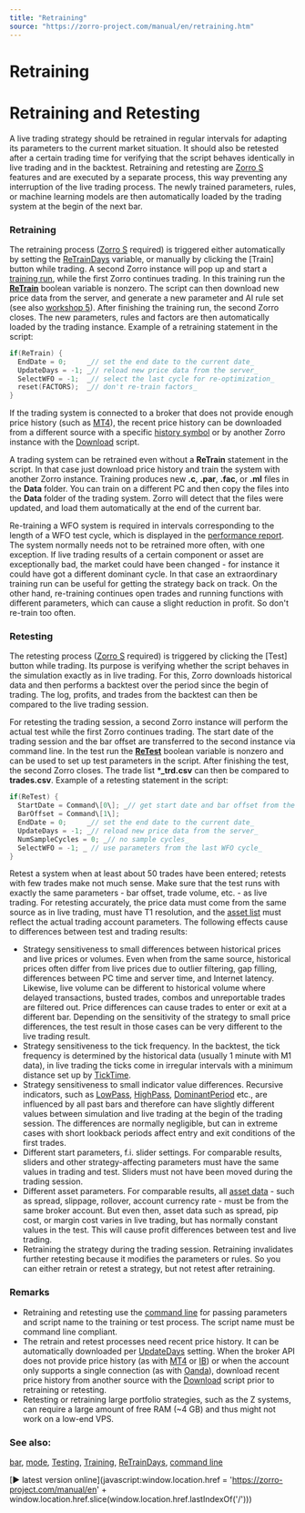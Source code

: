 ```yaml
---
title: "Retraining"
source: "https://zorro-project.com/manual/en/retraining.htm"
---
```


# Retraining

# Retraining and Retesting

A live trading strategy should be retrained in regular intervals for adapting its parameters to the current market situation. It should also be retested after a certain trading time for verifying that the script behaves identically in live trading and in the backtest. Retraining and retesting are [Zorro S](restrictions.md) features and are executed by a separate process, this way preventing any interruption of the live trading process. The newly trained parameters, rules, or machine learning models are then automatically loaded by the trading system at the begin of the next bar.

### Retraining

The retraining process ([Zorro S](restrictions.md) required) is triggered either automatically by setting the [ReTrainDays](100_tradeUpdate.md) variable, or manually by clicking the \[Train\] button while trading. A second Zorro instance will pop up and start a [training run](007_Training.md), while the first Zorro continues trading. In this training run the **[ReTrain](013_Asset_Account_Lists.md)** boolean variable is nonzero. The script can then download new price data from the server, and generate a new parameter and AI rule set (see also [workshop 5](tutorial_fisher.md)). After finishing the training run, the second Zorro closes. The new parameters, rules and factors are then automatically loaded by the trading instance. Example of a retraining statement in the script:

```c
if(ReTrain) { 
  EndDate = 0;     _// set the end date to the current date_
  UpdateDays = -1; _// reload new price data from the server_
  SelectWFO = -1;  _// select the last cycle for re-optimization_
  reset(FACTORS);  _// don't re-train factors_
}
```

If the trading system is connected to a broker that does not provide enough price history (such as [MT4](mt4plugin.md)), the recent price history can be downloaded from a different source with a specific [history symbol](014_Asset_Symbols.md) or by another Zorro instance with the [Download](022_Price_History.md) script.

A trading system can be retrained even without a **ReTrain** statement in the script. In that case just download price history and train the system with another Zorro instance. Training produces new **.c**, **.par**, **.fac**, or **.ml** files in the **Data** folder. You can train on a different PC and then copy the files into the **Data** folder of the trading system. Zorro will detect that the files were updated, and load them automatically at the end of the current bar.

Re-training a WFO system is required in intervals corresponding to the length of a WFO test cycle, which is displayed in the [performance report](012_Performance_Report.md). The system normally needs not to be retrained more often, with one exception. If live trading results of a certain component or asset are exceptionally bad, the market could have been changed - for instance it could have got a different dominant cycle. In that case an extraordinary training run can be useful for getting the strategy back on track. On the other hand, re-training continues open trades and running functions with different parameters, which can cause a slight reduction in profit. So don't re-train too often.

### Retesting

The retesting process ([Zorro S](restrictions.md) required) is triggered by clicking the \[Test\] button while trading. Its purpose is verifying whether the script behaves in the simulation exactly as in live trading. For this, Zorro downloads historical data and then performs a backtest over the period since the begin of trading. The log, profits, and trades from the backtest can then be compared to the live trading session.

For retesting the trading session, a second Zorro instance will perform the actual test while the first Zorro continues trading. The start date of the trading session and the bar offset are transferred to the second instance via command line. In the test run the **[ReTest](013_Asset_Account_Lists.md)** boolean variable is nonzero and can be used to set up test parameters in the script. After finishing the test, the second Zorro closes. The trade list **\*\_trd.csv** can then be compared to **trades.csv**. Example of a retesting statement in the script:

```c
if(ReTest) { 
  StartDate = Command\[0\]; _// get start date and bar offset from the trading Zorro via command line_
  BarOffset = Command\[1\];
  EndDate = 0;     _// set the end date to the current date_
  UpdateDays = -1; _// reload new price data from the server_
  NumSampleCycles = 0; _// no sample cycles_
  SelectWFO = -1; _ // use parameters from the last WFO cycle_
}
```

Retest a system when at least about 50 trades have been entered; retests with few trades make not much sense. Make sure that the test runs with exactly the same parameters - bar offset, trade volume, etc. - as live trading. For retesting accurately, the price data must come from the same source as in live trading, must have T1 resolution, and the [asset list](013_Asset_Account_Lists.md) must reflect the actual trading account parameters. The following effects cause to differences between test and trading results:

*   Strategy sensitiveness to small differences between historical prices and live prices or volumes. Even when from the same source, historical prices often differ from live prices due to outlier filtering, gap filling, differences between PC time and server time, and Internet latency. Likewise, live volume can be different to historical volume where delayed transactions, busted trades, combos and unreportable trades are filtered out. Price differences can cause trades to enter or exit at a different bar. Depending on the sensitivity of the strategy to small price differences, the test result in those cases can be very different to the live trading result.
*   Strategy sensitiveness to the tick frequency. In the backtest, the tick frequency is determined by the historical data (usually 1 minute with M1 data), in live trading the ticks come in irregular intervals with a minimum distance set up by [TickTime](187_TickTime_MaxRequests.md).
*   Strategy sensitiveness to small indicator value differences. Recursive indicators, such as [LowPass](129_filter_renorm.md), [HighPass](129_filter_renorm.md), [DominantPeriod](129_filter_renorm.md) etc., are influenced by all past bars and therefore can have slightly different values between simulation and live trading at the begin of the trading session. The differences are normally negligible, but can in extreme cases with short lookback periods affect entry and exit conditions of the first trades.
*   Different start parameters, f.i. slider settings. For comparable results, sliders and other strategy-affecting parameters must have the same values in trading and test. Sliders must not have been moved during the trading session.
*   Different asset parameters. For comparable results, all [asset data](013_Asset_Account_Lists.md) - such as spread, slippage, rollover, account currency rate - must be from the same broker account. But even then, asset data such as spread, pip cost, or margin cost varies in live trading, but has normally constant values in the test. This will cause profit differences between test and live trading.
*   Retraining the strategy during the trading session. Retraining invalidates further retesting because it modifies the parameters or rules. So you can either retrain or retest a strategy, but not retest after retraining.

### Remarks

*   Retraining and retesting use the [command line](coommand.md) for passing parameters and script name to the training or test process. The script name must be command line compliant.
*   The retrain and retest processes need recent price history. It can be automatically downloaded per [UpdateDays](100_tradeUpdate.md) setting. When the broker API does not provide price history (as with [MT4](mt4plugin.md) or [IB](062_DefineApi_LoadLibrary.md)) or when the account only supports a single connection (as with [Oanda](oanda.md)), download recent price history from another source with the [Download](022_Price_History.md) script prior to retraining or retesting.
*   Retesting or retraining large portfolio strategies, such as the Z systems, can require a large amount of free RAM (~4 GB) and thus might not work on a low-end VPS.

### See also:

[bar](005_Bars_and_Candles.md), [mode](018_TradeMode.md), [Testing](006_Testing.md), [Training](007_Training.md), [ReTrainDays](100_tradeUpdate.md), [command line](027_Command_Line_Options.md)

[► latest version online](javascript:window.location.href = 'https://zorro-project.com/manual/en' + window.location.href.slice\(window.location.href.lastIndexOf\('/'\)\))